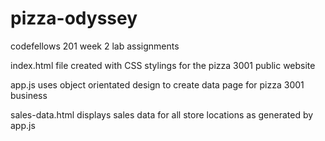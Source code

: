 # pizza-odyssey
codefellows 201 week 2 lab assignments

index.html file created with CSS stylings for the pizza 3001 public website

app.js uses object orientated design to create data page for pizza 3001 business

sales-data.html displays sales data for all store locations as generated by app.js
